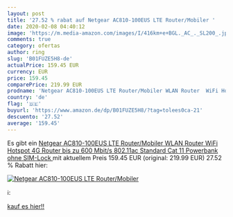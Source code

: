```yaml
---
layout: post
title: '27.52 % rabat auf Netgear AC810-100EUS LTE Router/Mobiler '
date: 2020-02-08 04:40:12
image: 'https://m.media-amazon.com/images/I/416km+e+BGL._AC_._SL200_.jpg'
comments: true
category: ofertas
author: ring
slug: 'B01FUZE5H8-de'
actualPrice: 159.45 EUR
currency: EUR
price: 159.45
comparePrice: 219.99 EUR
prodname: 'Netgear AC810-100EUS LTE Router/Mobiler WLAN Router  WiFi Hotspot  4G Router  bis zu 600 Mbit/s  802.11ac Standard  Cat 11  Powerbank  ohne SIM-Lock '
country: 'de'
flag: '🇩🇪'
buyurl: 'https://www.amazon.de/dp/B01FUZE5H8/?tag=tolees0ca-21'
descuento: '27.52'
average: '159.45'
---
```


Es gibt ein [Netgear AC810-100EUS LTE Router/Mobiler WLAN Router  WiFi Hotspot  4G Router  bis zu 600 Mbit/s  802.11ac Standard  Cat 11  Powerbank  ohne SIM-Lock ](https://www.amazon.de/dp/B01FUZE5H8/?tag=tolees0ca-21) mit aktuellem Preis 159.45 EUR (original: 219.99 EUR) 27.52 % Rabatt hier:

[![Netgear AC810-100EUS LTE Router/Mobiler ](https://m.media-amazon.com/images/I/416km+e+BGL._AC_._SL200_.jpg)](https://www.amazon.de/dp/B01FUZE5H8/?tag=tolees0ca-21)

ℹ️:


[kauf es hier!!](https://www.amazon.de/dp/B01FUZE5H8/?tag=tolees0ca-21)
